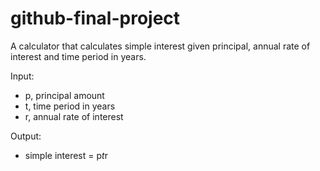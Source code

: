# github-final-project
A calculator that calculates simple interest given principal, annual rate of interest and time period in years.

Input:
-  p, principal amount
-  t, time period in years
-  r, annual rate of interest

Output:
-  simple interest = p*t*r
